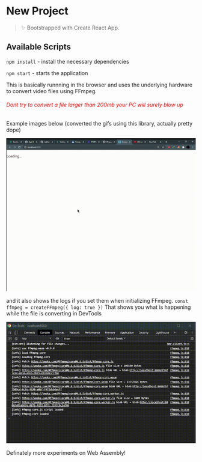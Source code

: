 # New Project

> ✨ Bootstrapped with Create React App.

## Available Scripts

`npm install` - install the necessary dependencies


`npm start` -  starts the application

This is basically runnning in the browser and uses the underlying hardware to convert video files using FFmpeg.

<h6 style="color:red">Dont try to convert a file larger than 200mb your PC will surely blow up</h6>


Example images below (converted the gifs using this library, actually pretty dope)

![gifer](./gifer.gif)

and it also shows the logs if you set them when initializing FFmpeg. 
`const ffmpeg = createFFmpeg({ log: true })`
That shows you what is happening while the file is converting in DevTools 


![logger](./log.gif)

Definately more experiments on Web Assembly!
